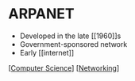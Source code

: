 # ARPANET

- Developed in the late [[1960]]s
- Government-sponsored network
- Early [[internet]]

[[Computer Science]] [[Networking]]

[//begin]: # "Autogenerated link references for markdown compatibility"
[Computer Science]: computer-science "Computer Science"
[Networking]: networking "Networking"
[//end]: # "Autogenerated link references"